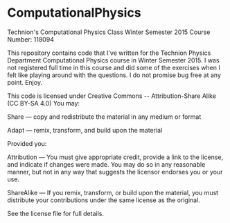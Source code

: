 # ComputationalPhysics
Technion's Computational Physics Class Winter Semester 2015
Course Number: 118094

This repository contains code that I've written for the Technion Physics Department Computational Physics course in Winter Semester 2015. 
I was not registered full time in this course and did some of the exercises when I felt like playing around with the questions. 
I do not promise bug free at any point. Enjoy. 

This code is licensed under Creative Commons -- Attribution-Share Alike (CC BY-SA 4.0) 
You may: 

Share — copy and redistribute the material in any medium or format

Adapt — remix, transform, and build upon the material

Provided you: 

Attribution — You must give appropriate credit, provide a link to the license, and indicate if changes were made. You may do so in any reasonable manner, but not in any way that suggests the licensor endorses you or your use.

ShareAlike — If you remix, transform, or build upon the material, you must distribute your contributions under the same license as the original.

See the license file for full details. 
